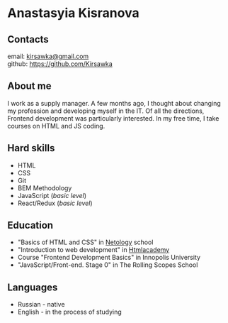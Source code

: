 # Anastasyia Kisranova

## Contacts

email: kirsawka@gmail.com  
github: https://github.com/Kirsawka

## About me

I work as a supply manager. A few months ago, I thought about changing my profession and
developing myself in the IT. Of all the directions, Frontend development was particularly
interested. In my free time, I take
courses on HTML and JS coding.

## Hard skills

- HTML
- CSS
- Git
- BEM Methodology
- JavaScript (_basic level_)
- React/Redux (_basic level_)

## Education

- "Basics of HTML and CSS" in [Netology](https://netology.ru/) school
- "Introduction to web development" in [Htmlacademy](https://htmlacademy.ru/study)
- Course "Frontend Development Basics" in Innopolis University
- "JavaScript/Front-end. Stage 0" in The Rolling Scopes School

## Languages

- Russian - native
- English - in the process of studying
